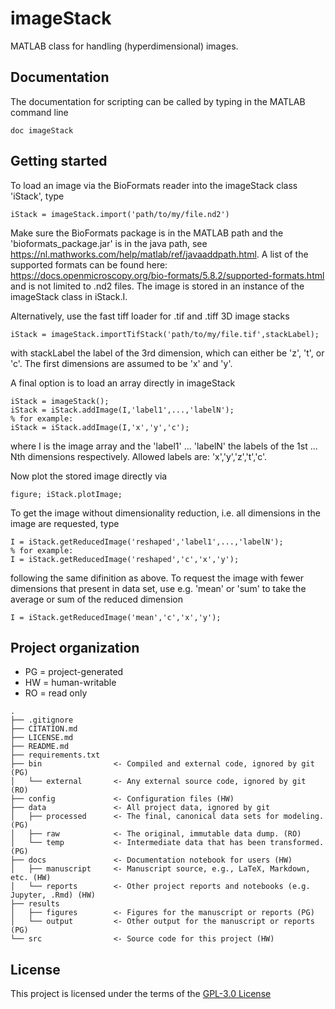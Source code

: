 # imageStack

MATLAB class for handling (hyperdimensional) images.

## Documentation

The documentation for scripting can be called by typing in the MATLAB command line
```
doc imageStack
```

## Getting started

To load an image via the BioFormats reader into the imageStack class 'iStack', type 
```
iStack = imageStack.import('path/to/my/file.nd2')
```
Make sure the BioFormats package is in the MATLAB path and the 'bioformats_package.jar' is in the java path, see https://nl.mathworks.com/help/matlab/ref/javaaddpath.html. A list of the supported formats can be found here: https://docs.openmicroscopy.org/bio-formats/5.8.2/supported-formats.html and is not limited to .nd2 files.
The image is stored in an instance of the imageStack class in iStack.I. 

Alternatively, use the fast tiff loader for .tif and .tiff 3D image stacks
```
iStack = imageStack.importTifStack('path/to/my/file.tif',stackLabel);
```
with stackLabel the label of the 3rd dimension, which can either be 'z', 't', or 'c'. The first dimensions are assumed to be 'x' and 'y'.

A final option is to load an array directly in imageStack
```
iStack = imageStack();
iStack = iStack.addImage(I,'label1',...,'labelN');
% for example:
iStack = iStack.addImage(I,'x','y','c');
```
where I is the image array and the 'label1' ... 'labelN' the labels of the 1st ... Nth dimensions respectively. Allowed labels are: 'x','y','z','t','c'.

Now plot the stored image directly via 
```
figure; iStack.plotImage;
```

To get the image without dimensionality reduction, i.e. all dimensions in the image are requested, type
```
I = iStack.getReducedImage('reshaped','label1',...,'labelN');
% for example:
I = iStack.getReducedImage('reshaped','c','x','y');
```
following the same difinition as above. To request the image with fewer dimensions that present in data set, use e.g. 'mean' or 'sum' to take the average or sum of the reduced dimension
```
I = iStack.getReducedImage('mean','c','x','y');
```

## Project organization
- PG = project-generated
- HW = human-writable
- RO = read only
```
.
├── .gitignore
├── CITATION.md
├── LICENSE.md
├── README.md
├── requirements.txt
├── bin                <- Compiled and external code, ignored by git (PG)
│   └── external       <- Any external source code, ignored by git (RO)
├── config             <- Configuration files (HW)
├── data               <- All project data, ignored by git
│   ├── processed      <- The final, canonical data sets for modeling. (PG)
│   ├── raw            <- The original, immutable data dump. (RO)
│   └── temp           <- Intermediate data that has been transformed. (PG)
├── docs               <- Documentation notebook for users (HW)
│   ├── manuscript     <- Manuscript source, e.g., LaTeX, Markdown, etc. (HW)
│   └── reports        <- Other project reports and notebooks (e.g. Jupyter, .Rmd) (HW)
├── results
│   ├── figures        <- Figures for the manuscript or reports (PG)
│   └── output         <- Other output for the manuscript or reports (PG)
└── src                <- Source code for this project (HW)

```


## License

This project is licensed under the terms of the [GPL-3.0 License](/LICENSE.md)
